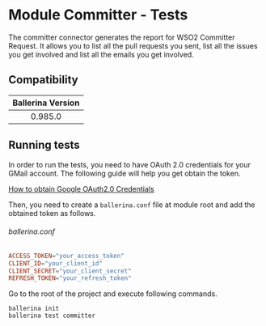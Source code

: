 # Module Committer - Tests

The committer connector generates the report for WSO2 Committer Request. It allows you to list all the pull requests you sent, list all the issues you get involved and list all the emails you get involved.

## Compatibility

| Ballerina Version  |
|:------------------:|
| 0.985.0            |

## Running tests

In order to run the tests, you need to have OAuth 2.0 credentials for your GMail account. The following guide will help you get obtain the token.

[How to obtain Google OAuth2.0 Credentials](https://gist.github.com/ldclakmal/6c43ed7dfaa19d7eb0db324402d14102)

Then, you need to create a `ballerina.conf` file at module root and add the obtained token as follows.

###### ballerina.conf

```ballerina.conf
ACCESS_TOKEN="your_access_token"
CLIENT_ID="your_client_id"
CLIENT_SECRET="your_client_secret"
REFRESH_TOKEN="your_refresh_token"
```

Go to the root of the project and execute following commands.
```
ballerina init
ballerina test committer
```
